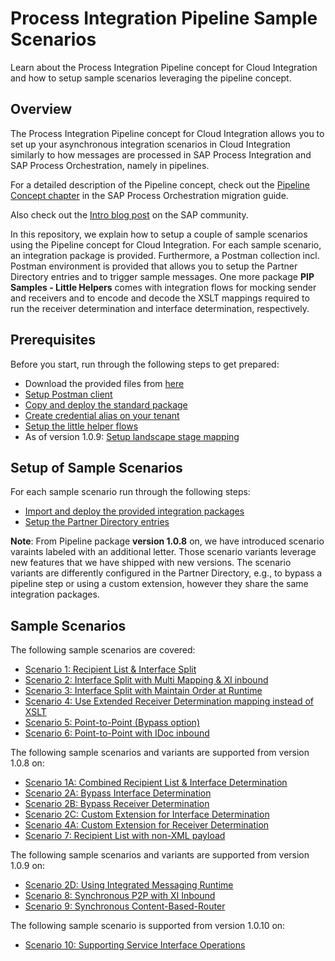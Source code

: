 # Process Integration Pipeline Sample Scenarios
Learn about the Process Integration Pipeline concept for Cloud Integration and how to setup sample scenarios leveraging the pipeline concept.

## Overview

The Process Integration Pipeline concept for Cloud Integration allows you to set up your asynchronous integration scenarios in Cloud Integration similarly to how messages are processed in SAP Process Integration and SAP Process Orchestration, namely in pipelines.

For a detailed description of the Pipeline concept, check out the [Pipeline Concept chapter](https://help.sap.com/docs/MIGRATION_GUIDE_PO/90c8ad90cb684ee5979856093efe7462/6e527fb074834af2be2546c6e7e2fa5f.html) in the SAP Process Orchestration migration guide.

Also check out the [Intro blog post](https://community.sap.com/t5/technology-blogs-by-sap/introducing-the-new-pipeline-concept-in-cloud-integration/ba-p/13639651) on the SAP community.

In this repository, we explain how to setup a couple of sample scenarios using the Pipeline concept for Cloud Integration. For each sample scenario, an integration package is provided. Furthermore, a Postman collection incl. Postman environment is provided that allows you to setup the Partner Directory entries and to trigger sample messages. One more package **PIP Samples - Little Helpers** comes with integration flows for mocking sender and receivers and to encode and decode the XSLT mappings required to run the receiver determination and interface determination, respectively.

## Prerequisites

Before you start, run through the following steps to get prepared:

- Download the provided files from [here](./download)
- [Setup Postman client](prerequisites/postman)
- [Copy and deploy the standard package](prerequisites/standard)
- [Create credential alias on your tenant](prerequisites/credential)
- [Setup the little helper flows](prerequisites/helper)
- As of version 1.0.9: [Setup landscape stage mapping](prerequisites/stages)

## Setup of Sample Scenarios

For each sample scenario run through the following steps:

- [Import and deploy the provided integration packages](scenarioSetup/import)
- [Setup the Partner Directory entries](scenarioSetup/partnerDirectory)

**Note**: From Pipeline package **version 1.0.8** on, we have introduced scenario varaints labeled with an additional letter. Those scenario variants leverage new features that we have shipped with new versions. The scenario variants are differently configured in the Partner Directory, e.g., to bypass a pipeline step or using a custom extension, however they share the same integration packages.

## Sample Scenarios

The following sample scenarios are covered:

- [Scenario 1: Recipient List & Interface Split](scenarios/scenario1)
- [Scenario 2: Interface Split with Multi Mapping & XI inbound](scenarios/scenario2)
- [Scenario 3: Interface Split with Maintain Order at Runtime](scenarios/scenario3)
- [Scenario 4: Use Extended Receiver Determination mapping instead of XSLT](scenarios/scenario4)
- [Scenario 5: Point-to-Point (Bypass option)](scenarios/scenario5)
- [Scenario 6: Point-to-Point with IDoc inbound](scenarios/scenario6)

The following sample scenarios and variants are supported from version 1.0.8 on:

- [Scenario 1A: Combined Recipient List & Interface Determination](scenarios/scenario1A)
- [Scenario 2A: Bypass Interface Determination](scenarios/scenario2A)
- [Scenario 2B: Bypass Receiver Determination](scenarios/scenario2B)
- [Scenario 2C: Custom Extension for Interface Determination](scenarios/scenario2C)
- [Scenario 4A: Custom Extension for Receiver Determination](scenarios/scenario4A)
- [Scenario 7: Recipient List with non-XML payload](scenarios/scenario7)

The following sample scenarios and variants are supported from version 1.0.9 on:

- [Scenario 2D: Using Integrated Messaging Runtime](scenarios/scenario2D)
- [Scenario 8: Synchronous P2P with XI Inbound](scenarios/scenario8)
- [Scenario 9: Synchronous Content-Based-Router](scenarios/scenario9)

The following sample scenario is supported from version 1.0.10 on:

- [Scenario 10: Supporting Service Interface Operations](scenarios/Scenario10)
